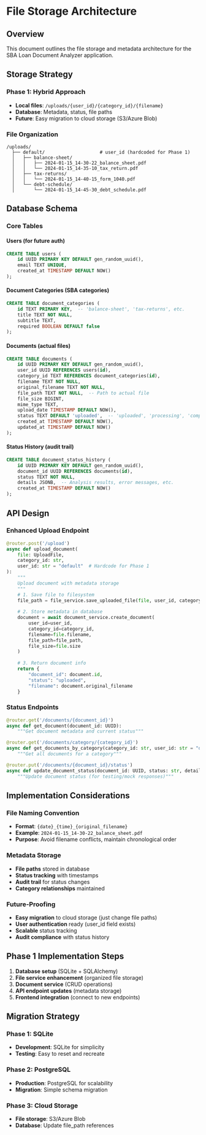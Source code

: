 # File Storage Architecture

## Overview

This document outlines the file storage and metadata architecture for the SBA Loan Document Analyzer application.

## Storage Strategy

### Phase 1: Hybrid Approach
- **Local files**: `/uploads/{user_id}/{category_id}/{filename}`
- **Database**: Metadata, status, file paths
- **Future**: Easy migration to cloud storage (S3/Azure Blob)

### File Organization
```
/uploads/
  ├── default/                    # user_id (hardcoded for Phase 1)
  │   ├── balance-sheet/
  │   │   ├── 2024-01-15_14-30-22_balance_sheet.pdf
  │   │   └── 2024-01-15_14-35-10_tax_return.pdf
  │   ├── tax-returns/
  │   │   └── 2024-01-15_14-40-15_form_1040.pdf
  │   └── debt-schedule/
  │       └── 2024-01-15_14-45-30_debt_schedule.pdf
```

## Database Schema

### Core Tables

#### Users (for future auth)
```sql
CREATE TABLE users (
    id UUID PRIMARY KEY DEFAULT gen_random_uuid(),
    email TEXT UNIQUE,
    created_at TIMESTAMP DEFAULT NOW()
);
```

#### Document Categories (SBA categories)
```sql
CREATE TABLE document_categories (
    id TEXT PRIMARY KEY,  -- 'balance-sheet', 'tax-returns', etc.
    title TEXT NOT NULL,
    subtitle TEXT,
    required BOOLEAN DEFAULT false
);
```

#### Documents (actual files)
```sql
CREATE TABLE documents (
    id UUID PRIMARY KEY DEFAULT gen_random_uuid(),
    user_id UUID REFERENCES users(id),
    category_id TEXT REFERENCES document_categories(id),
    filename TEXT NOT NULL,
    original_filename TEXT NOT NULL,
    file_path TEXT NOT NULL,  -- Path to actual file
    file_size BIGINT,
    mime_type TEXT,
    upload_date TIMESTAMP DEFAULT NOW(),
    status TEXT DEFAULT 'uploaded',  -- 'uploaded', 'processing', 'completed', 'failed'
    created_at TIMESTAMP DEFAULT NOW(),
    updated_at TIMESTAMP DEFAULT NOW()
);
```

#### Status History (audit trail)
```sql
CREATE TABLE document_status_history (
    id UUID PRIMARY KEY DEFAULT gen_random_uuid(),
    document_id UUID REFERENCES documents(id),
    status TEXT NOT NULL,
    details JSONB,  -- Analysis results, error messages, etc.
    created_at TIMESTAMP DEFAULT NOW()
);
```

## API Design

### Enhanced Upload Endpoint
```python
@router.post('/upload')
async def upload_document(
    file: UploadFile,
    category_id: str,
    user_id: str = "default"  # Hardcode for Phase 1
):
    """
    Upload document with metadata storage
    """
    # 1. Save file to filesystem
    file_path = file_service.save_uploaded_file(file, user_id, category_id)
    
    # 2. Store metadata in database
    document = await document_service.create_document(
        user_id=user_id,
        category_id=category_id,
        filename=file.filename,
        file_path=file_path,
        file_size=file.size
    )
    
    # 3. Return document info
    return {
        "document_id": document.id,
        "status": "uploaded",
        "filename": document.original_filename
    }
```

### Status Endpoints
```python
@router.get('/documents/{document_id}')
async def get_document(document_id: UUID):
    """Get document metadata and current status"""

@router.get('/documents/category/{category_id}')
async def get_documents_by_category(category_id: str, user_id: str = "default"):
    """Get all documents for a category"""

@router.put('/documents/{document_id}/status')
async def update_document_status(document_id: UUID, status: str, details: dict = None):
    """Update document status (for testing/mock responses)"""
```

## Implementation Considerations

### File Naming Convention
- **Format**: `{date}_{time}_{original_filename}`
- **Example**: `2024-01-15_14-30-22_balance_sheet.pdf`
- **Purpose**: Avoid filename conflicts, maintain chronological order

### Metadata Storage
- **File paths** stored in database
- **Status tracking** with timestamps
- **Audit trail** for status changes
- **Category relationships** maintained

### Future-Proofing
- **Easy migration** to cloud storage (just change file paths)
- **User authentication** ready (user_id field exists)
- **Scalable** status tracking
- **Audit compliance** with status history

## Phase 1 Implementation Steps

1. **Database setup** (SQLite + SQLAlchemy)
2. **File service enhancement** (organized file storage)
3. **Document service** (CRUD operations)
4. **API endpoint updates** (metadata storage)
5. **Frontend integration** (connect to new endpoints)

## Migration Strategy

### Phase 1: SQLite
- **Development**: SQLite for simplicity
- **Testing**: Easy to reset and recreate

### Phase 2: PostgreSQL
- **Production**: PostgreSQL for scalability
- **Migration**: Simple schema migration

### Phase 3: Cloud Storage
- **File storage**: S3/Azure Blob
- **Database**: Update file_path references 